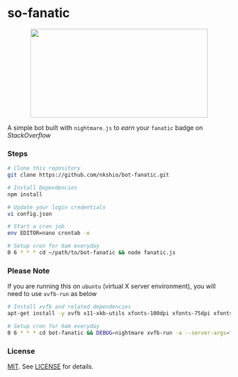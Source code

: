 # so-fanatic
<p align="center">
 <img src="https://media.giphy.com/media/nGnKGLOqzhfGM/giphy.gif" width="400" height="200"/>
</p>

A simple bot built with `nightmare.js` to *earn* your `fanatic` badge on *StackOverflow* 

### Steps 

```bash
# Clone this repository
git clone https://github.com/nkshio/bot-fanatic.git

# Install Dependencies
npm install

# Update your login credentials
vi config.json

# Start a cron job
env EDITOR=nano crontab -e

# Setup cron for 6am everyday
0 6 * * * cd ~/path/to/bot-fanatic && node fanatic.js
```

### Please Note
If you are running this on `ubuntu` (virtual X server environment), you will need to use  `xvfb-run`  as below

```bash
# Install xvfb and related dependencies
apt-get install -y xvfb x11-xkb-utils xfonts-100dpi xfonts-75dpi xfonts-scalable xfonts-cyrillic x11-apps clang libdbus-1-dev libgtk2.0-dev libnotify-dev libgnome-keyring-dev libgconf2-dev libasound2-dev libcap-dev libcups2-dev libxtst-dev libxss1 libnss3-dev gcc-multilib g++-multilib

# Setup cron for 6am everyday
0 6 * * * cd bot-fanatic && DEBUG=nightmare xvfb-run -a --server-args="-screen 0 1366x768x24" node fanatic.js
```

### License

[MIT][MIT]. See [LICENSE][licence-file] for details.

[MIT]: http://rem.mit-license.org
[licence-file]: https://github.com/nkshio/bot-fanatic/blob/master/LICENSE
